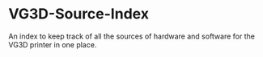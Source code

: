 # VG3D-Source-Index
An index to keep track of all the sources of hardware and software for the VG3D printer in one place.

